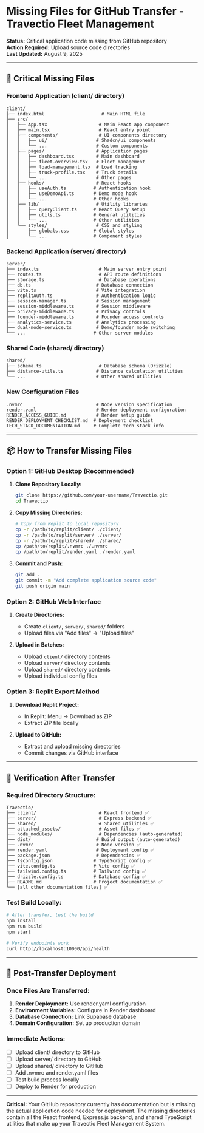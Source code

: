 # Missing Files for GitHub Transfer - Travectio Fleet Management

**Status:** Critical application code missing from GitHub repository  
**Action Required:** Upload source code directories  
**Last Updated:** August 9, 2025  

---

## 🚨 Critical Missing Files

### **Frontend Application (client/ directory)**
```
client/
├── index.html                     # Main HTML file
├── src/
│   ├── App.tsx                   # Main React app component
│   ├── main.tsx                  # React entry point
│   ├── components/               # UI components directory
│   │   ├── ui/                  # Shadcn/ui components
│   │   └── ...                  # Custom components
│   ├── pages/                   # Application pages
│   │   ├── dashboard.tsx        # Main dashboard
│   │   ├── fleet-overview.tsx   # Fleet management
│   │   ├── load-management.tsx  # Load tracking
│   │   ├── truck-profile.tsx    # Truck details
│   │   └── ...                  # Other pages
│   ├── hooks/                   # React hooks
│   │   ├── useAuth.ts          # Authentication hook
│   │   ├── useDemoApi.ts       # Demo mode hook
│   │   └── ...                 # Other hooks
│   ├── lib/                     # Utility libraries
│   │   ├── queryClient.ts      # React Query setup
│   │   ├── utils.ts            # General utilities
│   │   └── ...                 # Other utilities
│   └── styles/                  # CSS and styling
│       ├── globals.css         # Global styles
│       └── ...                 # Component styles
```

### **Backend Application (server/ directory)**
```
server/
├── index.ts                      # Main server entry point
├── routes.ts                     # API route definitions
├── storage.ts                    # Database operations
├── db.ts                        # Database connection
├── vite.ts                      # Vite integration
├── replitAuth.ts                # Authentication logic
├── session-manager.ts           # Session management
├── session-middleware.ts        # Session middleware
├── privacy-middleware.ts        # Privacy controls
├── founder-middleware.ts        # Founder access controls
├── analytics-service.ts         # Analytics processing
├── dual-mode-service.ts         # Demo/founder mode switching
└── ...                         # Other server modules
```

### **Shared Code (shared/ directory)**
```
shared/
├── schema.ts                     # Database schema (Drizzle)
├── distance-utils.ts            # Distance calculation utilities
└── ...                          # Other shared utilities
```

### **New Configuration Files**
```
.nvmrc                           # Node version specification
render.yaml                      # Render deployment configuration
RENDER_ACCESS_GUIDE.md           # Render setup guide
RENDER_DEPLOYMENT_CHECKLIST.md  # Deployment checklist
TECH_STACK_DOCUMENTATION.md     # Complete tech stack info
```

---

## 📦 How to Transfer Missing Files

### **Option 1: GitHub Desktop (Recommended)**
1. **Clone Repository Locally:**
   ```bash
   git clone https://github.com/your-username/Travectio.git
   cd Travectio
   ```

2. **Copy Missing Directories:**
   ```bash
   # Copy from Replit to local repository
   cp -r /path/to/replit/client/ ./client/
   cp -r /path/to/replit/server/ ./server/
   cp -r /path/to/replit/shared/ ./shared/
   cp /path/to/replit/.nvmrc ./.nvmrc
   cp /path/to/replit/render.yaml ./render.yaml
   ```

3. **Commit and Push:**
   ```bash
   git add .
   git commit -m "Add complete application source code"
   git push origin main
   ```

### **Option 2: GitHub Web Interface**
1. **Create Directories:**
   - Create `client/`, `server/`, `shared/` folders
   - Upload files via "Add files" → "Upload files"

2. **Upload in Batches:**
   - Upload `client/` directory contents
   - Upload `server/` directory contents  
   - Upload `shared/` directory contents
   - Upload individual config files

### **Option 3: Replit Export Method**
1. **Download Replit Project:**
   - In Replit: Menu → Download as ZIP
   - Extract ZIP file locally

2. **Upload to GitHub:**
   - Extract and upload missing directories
   - Commit changes via GitHub interface

---

## 🧪 Verification After Transfer

### **Required Directory Structure:**
```
Travectio/
├── client/                       # React frontend ✅
├── server/                       # Express backend ✅
├── shared/                       # Shared utilities ✅
├── attached_assets/              # Asset files ✅
├── node_modules/                 # Dependencies (auto-generated)
├── dist/                        # Build output (auto-generated)
├── .nvmrc                       # Node version ✅
├── render.yaml                  # Deployment config ✅
├── package.json                 # Dependencies ✅
├── tsconfig.json               # TypeScript config ✅
├── vite.config.ts              # Vite config ✅
├── tailwind.config.ts          # Tailwind config ✅
├── drizzle.config.ts           # Database config ✅
├── README.md                   # Project documentation ✅
└── [all other documentation files] ✅
```

### **Test Build Locally:**
```bash
# After transfer, test the build
npm install
npm run build
npm start

# Verify endpoints work
curl http://localhost:10000/api/health
```

---

## 🚀 Post-Transfer Deployment

### **Once Files Are Transferred:**
1. **Render Deployment:** Use render.yaml configuration
2. **Environment Variables:** Configure in Render dashboard
3. **Database Connection:** Link Supabase database
4. **Domain Configuration:** Set up production domain

### **Immediate Actions:**
- [ ] Upload client/ directory to GitHub
- [ ] Upload server/ directory to GitHub  
- [ ] Upload shared/ directory to GitHub
- [ ] Add .nvmrc and render.yaml files
- [ ] Test build process locally
- [ ] Deploy to Render for production

---

**Critical:** Your GitHub repository currently has documentation but is missing the actual application code needed for deployment. The missing directories contain all the React frontend, Express.js backend, and shared TypeScript utilities that make up your Travectio Fleet Management System.